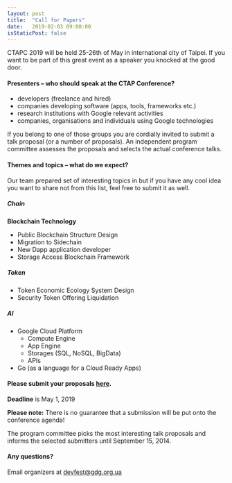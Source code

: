 ```yaml
---
layout: post
title:  "Call for Papers"
date:   2019-02-03 09:00:00
isStaticPost: false
---
```

CTAPC 2019 will be held 25-26th of May in international city of Taipei. If you want to be part of this great event as a speaker you knocked at the good door.

#### Presenters – who should speak at the CTAP Conference?

* developers (freelance and hired)
* companies developing software (apps, tools, frameworks etc.)
* research institutions with Google relevant activities
* companies, organisations and individuals using Google technologies

If you belong to one of those groups you are cordially invited to submit a talk proposal (or a number of proposals). An independent program committee assesses the proposals and selects the actual conference talks.<br/>

#### Themes and topics – what do we expect?
Our team prepared set of interesting topics in but if you have any cool idea you want to share not from this list, feel free to submit it as well.

##### Chain

__Blockchain Technology__

* Public Blockchain Structure Design
* Migration to Sidechain
* New Dapp application developer
* Storage Access Blockchain Framework

##### Token

* Token Economic Ecology System Design
* Security Token Offering Liquidation

##### AI

* Google Cloud Platform
  * Compute Engine
  * App Engine
  * Storages (SQL, NoSQL, BigData)
  * APIs
* Go (as a language for a Cloud Ready Apps)


#### Please submit your proposals [here](http://bit.ly/dfua-c4p).
__Deadline__ is May 1, 2019

__Please note:__ There is no guarantee that a submission will be put onto the conference agenda!<br/>

The program committee picks the most interesting talk proposals and informs the selected submitters until September 15, 2014.<br/>

#### Any questions? 
Email organizers at [devfest@gdg.org.ua](mailto:apacbcd@gmail.com)
